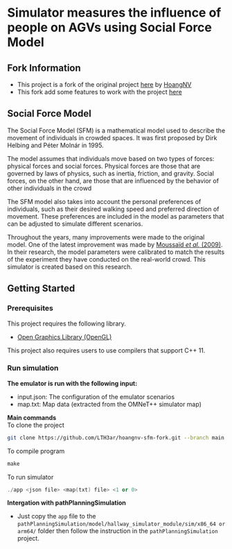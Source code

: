 # Simulator measures the influence of people on AGVs using Social Force Model

## Fork Information

- This project is a fork of the original project [here](https://github.com/bkhnk48/hoangnv-sfm.git) by [HoangNV](https://github.com/bkhnk48)
- This fork add some features to work with the project [here](https://github.com/bkhnk48/pathPlanningSimulation.git)

## Social Force Model
The Social Force Model (SFM) is a mathematical model used to describe the movement of individuals in crowded spaces. It was first proposed by Dirk Helbing and Péter Molnár in 1995. 

The model assumes that individuals move based on two types of forces: physical forces and social forces. Physical forces are those that are governed by laws of physics, such as inertia, friction, and gravity. Social forces, on the other hand, are those that are influenced by the behavior of other individuals in the crowd

The SFM model also takes into account the personal preferences of individuals, such as their desired walking speed and preferred direction of movement. These preferences are included in the model as parameters that can be adjusted to simulate different scenarios.

Throughout the years, many improvements were made to the original model. One of the latest improvement was made
by [Moussaïd *et al.* (2009)](https://doi.org/10.1098/rspb.2009.0405). In their research, the model parameters were
calibrated to match the results of the experiment they have conducted on the real-world crowd. This simulator is created based on this research.

## Getting Started

### Prerequisites

This project requires the following library.
- [Open Graphics Library (OpenGL)](https://www.opengl.org/)

This project also requires users to use compilers that support C++ 11.

### Run simulation

**The emulator is run with the following input:**
- input.json: The configuration of the emulator scenarios
- map.txt: Map data (extracted from the OMNeT++ simulator map)

<!-- **Create a Pointer to the <code>SocialForce</code> Object** -->
**Main commands** <br/>
To clone the project
```sh
git clone https://github.com/LTH3ar/hoangnv-sfm-fork.git --branch main
```

To compile program
```cpp
make
```
To run simulator

```cpp
./app <json file> <map(txt) file> <1 or 0>
```

**Intergation with pathPlanningSimulation** <br/>
- Just copy the `app` file to the `pathPlanningSimulation/model/hallway_simulator_module/sim/x86_64 or arm64/` folder then follow the instruction in the `pathPlanningSimulation` project.
